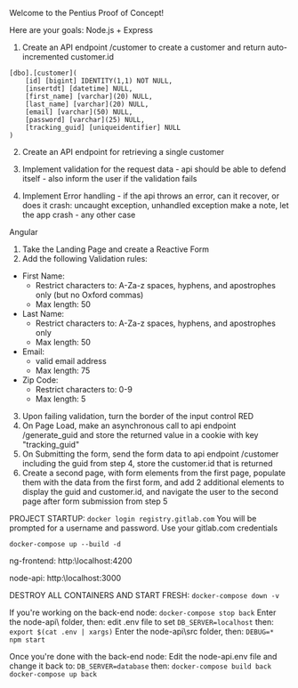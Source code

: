Welcome to the Pentius Proof of Concept!

Here are your goals:
Node.js + Express
1. Create an API endpoint /customer to create a customer and return auto-incremented customer.id 
```
[dbo].[customer](
	[id] [bigint] IDENTITY(1,1) NOT NULL,
	[insertdt] [datetime] NULL,
	[first_name] [varchar](20) NULL,
	[last_name] [varchar](20) NULL,
	[email] [varchar](50) NULL,
	[password] [varchar](25) NULL,
	[tracking_guid] [uniqueidentifier] NULL
)
```

2. Create an API endpoint for retrieving a single customer

3. Implement validation for the request data - api should be able to defend itself - also inform the user if the validation fails

4. Implement Error handling - if the api throws an error, can it recover, or does it crash:
   uncaught exception, 
   unhandled exception 
   make a note, let the app crash - any other case

Angular
1. Take the Landing Page and create a Reactive Form
2. Add the following Validation rules:
  - First Name:
    - Restrict characters to: A-Za-z spaces, hyphens, and apostrophes only (but no Oxford commas)
    - Max length: 50
  - Last Name:
    - Restrict characters to: A-Za-z spaces, hyphens, and apostrophes only
    - Max length: 50
  - Email:
    - valid email address
    - Max length: 75
  - Zip Code:
    - Restrict characters to: 0-9
    - Max length: 5
3. Upon failing validation, turn the border of the input control RED
4. On Page Load, make an asynchronous call to api endpoint /generate_guid and store the returned value in a cookie with key "tracking_guid"
5. On Submitting the form, send the form data to api endpoint /customer including the guid from step 4, store the customer.id that is returned
6. Create a second page, with form elements from the first page, populate them with the data from the first form, and add 2 additional elements to display the guid and customer.id, and navigate the user to the second page after form submission from step 5

PROJECT STARTUP:
`docker login registry.gitlab.com`
You will be prompted for a username and password.  Use your gitlab.com credentials

`docker-compose up --build -d`

ng-frontend:
http:\\localhost:4200

node-api:
http:\\localhost:3000

DESTROY ALL CONTAINERS AND START FRESH:
`docker-compose down -v`

If you're working on the back-end node:
`docker-compose stop back`
Enter the node-api\ folder, then:
edit .env file to set `DB_SERVER=localhost`
then:
`export $(cat .env | xargs)`
Enter the node-api\src folder, then:
`DEBUG=* npm start` 

Once you're done with the back-end node:
Edit the node-api\.env file and change it back to:
`DB_SERVER=database`
then:
`docker-compose build back`
`docker-compose up back`

